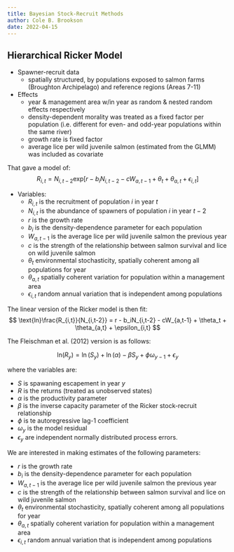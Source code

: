 ```yaml
---
title: Bayesian Stock-Recruit Methods
author: Cole B. Brookson
date: 2022-04-15
---
```


## Hierarchical Ricker Model 

* Spawner-recruit data 
  * spatially structured, by populations exposed to salmon farms (Broughton Archipelago) and reference regions (Areas 7-11) 
* Effects
  * year & management area w/in year as random & nested random effects respectively 
  * density-dependent morality was treated as a fixed factor per population (i.e. different for even- and odd-year populations within the same river)
  * growth rate is fixed factor
  * average lice per wild juvenile salmon (estimated from the GLMM) was included as covariate

That gave a model of: $$R_{i,t} = N_{i,t-2} \text{exp}\left[r - b_iN_{i,t-2} - cW_{a,t-1}+\theta_t+\theta_{a,t}+\epsilon_{i,t}\right]$$

* Variables:
  * $R_{i,t}$ is the recruitment of population $i$ in year $t$ 
  * $N_{i,t}$ is the abundance of spawners of population $i$ in year $t-2$
  * $r$ is the growth rate 
  * $b_i$ is the density-dependence parameter for each population 
  * $W_{a,t-1}$ is the average lice per wild juvenile salmon the previous year 
  * $c$ is the strength of the relationship between salmon survival and lice on wild juvenile salmon 
  * $\theta_t$ environmental stochasticity, spatially coherent among all populations for year
  * $\theta_{a,t}$ spatially coherent variation for population within a management area  
  * $\epsilon_{i,t}$ random annual variation that is independent among populations

The linear version of the Ricker model is then fit: $$ \text{ln}\frac{R_{i,t}}{N_{i,t-2}} = r - b_iN_{i,t-2} - cW_{a,t-1} + \theta_t + \theta_{a,t} + \epsilon_{i,t} $$

The Fleischman et al. (2012) version is as follows: 

$$\text{ln}(R_y) = \ln(S_y) + \ln(\alpha) - \beta S_y + \phi \omega_{y-1} + \epsilon_y$$

where the variables are:

* $S$ is spawaning escapement in year $y$ 
* $R$ is the returns (treated as unobserved states)
* $\alpha$ is the productivity parameter
* $\beta$ is the inverse capacity parameter of the Ricker stock-recruit relationship 
* $\phi$ is te autoregressive lag-1 coefficient
* $\omega_y$ is the model residual 
* $\epsilon_y$ are independent normally distributed process errors. 

We are interested in making estimates of the following parameters: 

  * $r$ is the growth rate 
  * $b_i$ is the density-dependence parameter for each population 
  * $W_{a,t-1}$ is the average lice per wild juvenile salmon the previous year 
  * $c$ is the strength of the relationship between salmon survival and lice on wild juvenile salmon 
  * $\theta_t$ environmental stochasticity, spatially coherent among all populations for year
  * $\theta_{a,t}$ spatially coherent variation for population within a management area  
  * $\epsilon_{i,t}$ random annual variation that is independent among populations